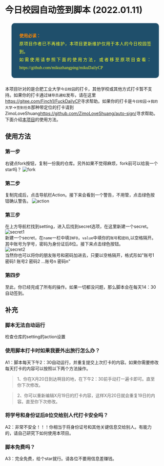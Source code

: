 # 今日校园自动签到脚本  (2022.01.11)

<blockquote data-tool="科技兽" style="border-top: none;border-right: none;border-bottom: none;font-size: 0.9em;background: url(https://figurebed-iseex.oss-cn-hangzhou.aliyuncs.com/img/20210519013028.png) 10px 10px / 40px no-repeat rgb(31,79,107);overflow: auto;color: inherit;border-left: 0px;padding: 1.2em 2em;margin-bottom: 2em;margin-top: 2em;text-align: center;border-radius: 10px;"><p style="font-family: Optima-Regular, Optima, PingFangSC-light, PingFangTC-light, &quot;PingFang SC&quot;, Cambria, Cochin, Georgia, Times, &quot;Times New Roman&quot;, serif;text-align: justify;line-height: 26px;margin-top: 1em;margin-bottom: 0.3em;font-size: 14px;color: rgb(255, 255, 38);"><strong style="color: #fc8705;">使用必读：</strong><br  />原项目作者已不再维护，本项目更新维护仅用于本人的今日校园签到。<br>如需使用请参照下面的使用方法，或者移至原项目查看：https://github.com/mikuzhangping/mikuDailyCP</p></blockquote>

本项目针对的是合肥工业大学`今日校园`的打卡，其他学校或其他方式打卡暂不支持。如果你的打卡通过`辅导员通知`发布，请在这里<https://gitee.com/Finch1/FuckDailyCP>寻求帮助。如果你的打卡是`今日校园`->`我的大学`->`签到任务`那种带定位的打卡请到ZimoLoveShuang<https://github.com/ZimoLoveShuang/auto-sign/>寻求帮助。<br>
下面介绍[本项目](https://github.com/choya-lee/mikuDailyCP)的使用方法。

## 使用方法

### 第一步

右键点fork按钮，复制一份我的仓库。另外如果不觉得麻烦，fork前可以给我一个star吗？
![fork](https://github.com/mikuzhangping/mikuDailyCP/raw/master/picture/fork.png)

### 第二步

复制完成后，点击导航栏Action。接下来会看到一个警告，不用管，点击绿色按钮确认警告。
![action](https://github.com/mikuzhangping/mikuDailyCP/raw/master/picture/action.png)

### 第三步

在上方导航栏找到setting，进入后找到secret选项，在这里新建一个secret。<br>
![secret1](https://github.com/mikuzhangping/mikuDailyCP/raw/master/picture/secret1.png)<br>
新建一个secret，在`name`一栏中填`INFO`，`value`中填你的`账号`和`密码`,以空格隔开。其中账号为学号，密码为身份证后8位。接下来点击绿色按钮。<br>
![secret2](https://github.com/mikuzhangping/mikuDailyCP/raw/master/picture/secret2.png)<br>
当然你也可以将你的朋友账号和密码加进去，只要以空格隔开，格式形如"账号1 密码1 账号2 密码2 ...账号n 密码n"

### 第四步

至此，你已经完成了所有的操作。如果一切都没问题，那么脚本会在每天14：30自动签到。

## 补充

### 脚本无法自动运行

检查仓库的setting的action设置  

### 使用脚本打卡时如果我要外出旅行怎么办？  

A1：脚本每天下午2：30自动运行，并重复提交上次打卡的内容。如果你需要修改每天打卡的内容可以按照以下两个方法操作。  

>1、你在X月20日到达啊目的地，在下午2：30前手动打一遍卡即可。直至你下次修改。  

>2、你可以重新编辑X月19日的打卡内容，这样X月20日就会重复19日的内容。直至你下次修改。  

### 将学号和身份证后8位交给别人代打卡安全吗？  

A2：非常不安全！！！你相当于将身份证号和其他关键信息交给别人。有能力的，请自己研究下如何使用本项目。  

### 脚本免费吗？  

A3：完全免费，给个star就行。请各位不要用信息差赚钱。
